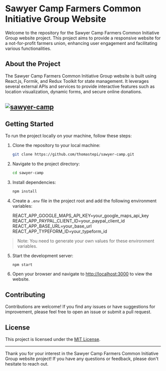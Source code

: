 # Sawyer Camp Farmers Common Initiative Group Website

Welcome to the repository for the Sawyer Camp Farmers Common Initiative Group website project. This project aims to provide a responsive website for a not-for-profit farmers union, enhancing user engagement and facilitating various functionalities.

## About the Project

The Sawyer Camp Farmers Common Initiative Group website is built using React.js, Formik, and Redux Toolkit for state management. It leverages several external APIs and services to provide interactive features such as location visualization, dynamic forms, and secure online donations.

## [![sawyer-camp](https://img.shields.io/badge/LIVE%20DEMO-<COLOR>.svg)](https://sawyer-camp-farmers.onrender.com)

## Getting Started

To run the project locally on your machine, follow these steps:

1. Clone the repository to your local machine:
   ```bash
   git clone https://github.com/thomastepi/sawyer-camp.git
   ```
2. Navigate to the project directory:
   ```bash
   cd sawyer-camp
   ```
3. Install dependencies:
   ```bash
   npm install
   ```
4. Create a `.env` file in the project root and add the following environment variables:

   REACT_APP_GOOGLE_MAPS_API_KEY=your_google_maps_api_key
   REACT_APP_PAYPAL_CLIENT_ID=your_paypal_client_id
   REACT_APP_BASE_URL=your_base_url
   REACT_APP_TYPEFORM_ID=your_typeform_id

> Note: You need to generate your own values for these environment variables.

5. Start the development server:
   ```bash
   npm start
   ```
6. Open your browser and navigate to [http://localhost:3000](http://localhost:3000) to view the website.

## Contributing

Contributions are welcome! If you find any issues or have suggestions for improvement, please feel free to open an issue or submit a pull request.

## License

This project is licensed under the [MIT License](LICENSE).

---

Thank you for your interest in the Sawyer Camp Farmers Common Initiative Group website project! If you have any questions or feedback, please don't hesitate to reach out.
